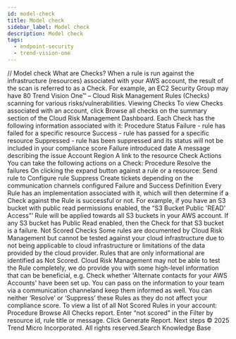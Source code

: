 ```yaml
---
id: model-check
title: Model check
sidebar_label: Model check
description: Model check
tags:
  - endpoint-security
  - trend-vision-one
---
```


/*<![CDATA[*/ $('#title').html($('meta[name=map-description]').attr('content')); /*]]>*/ Model check What are Checks? When a rule is run against the infrastructure (resources) associated with your AWS account, the result of the scan is referred to as a Check. For example, an EC2 Security Group may have 80 Trend Vision One™ – Cloud Risk Management Rules (Checks) scanning for various risks/vulnerabilities. Viewing Checks To view Checks associated with an account, click Browse all checks on the summary section of the Cloud Risk Management Dashboard. Each Check has the following information associated with it: Procedure Status Failure - rule has failed for a specific resource Success - rule has passed for a specific resource Suppressed - rule has been suppressed and its status will not be included in your compliance score Failure introduced date A message describing the issue Account Region A link to the resource Check Actions You can take the following actions on a Check: Procedure Resolve the failures On clicking the expand button against a rule or a resource: Send rule to Configure rule Suppress Create tickets depending on the communication channels configured Failure and Success Definition Every Rule has an implementation associated with it, which will then determine if a Check against the Rule is successful or not. For example, if you have an S3 bucket with public read permissions enabled, the “S3 Bucket Public 'READ' Access”’ Rule will be applied towards all S3 buckets in your AWS account. If any S3 bucket has Public Read enabled, then the Check for that S3 bucket is a failure. Not Scored Checks Some rules are documented by Cloud Risk Management but cannot be tested against your cloud infrastructure due to not being applicable to cloud infrastructure or limitations of the data provided by the cloud provider. Rules that are only informational are identified as Not Scored. Cloud Risk Management may not be able to test the Rule completely, we do provide you with some high-level information that can be beneficial, e.g. Check whether 'Alternate contacts for your AWS Accounts' have been set up. You can pass on the information to your team via a communication channeland keep them informed as well. You can neither ‘Resolve’ or ‘Suppress’ these Rules as they do not affect your compliance score. To view a list of all Not Scored Rules in your account: Procedure Browse All Checks report. Enter “not scored” in the Filter by resource id, rule title or message. Click Generate Report. Next steps © 2025 Trend Micro Incorporated. All rights reserved.Search Knowledge Base